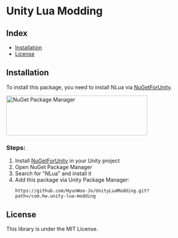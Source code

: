 # Unity Lua Modding

## Index
- [Installation](#installation)
- [License](#license)

<a id="installation"></a>
## Installation

To install this package, you need to install NLua via [NuGetForUnity](https://github.com/GlitchEnzo/NuGetForUnity).

<img width="376" height="106" alt="NuGet Package Manager" src="https://github.com/user-attachments/assets/cf150651-7b6b-453c-add4-f6733633f0bc" />

### Steps:
1. Install [NuGetForUnity](https://github.com/GlitchEnzo/NuGetForUnity) in your Unity project
2. Open NuGet Package Manager
3. Search for "NLua" and install it
4. Add this package via Unity Package Manager:
   ```
   https://github.com/HyunWoo-Jo/UnityLuaModding.git?path=/com.hw.unity-lua-modding
   ```

<a id="license"></a>
## License
This library is under the MIT License.